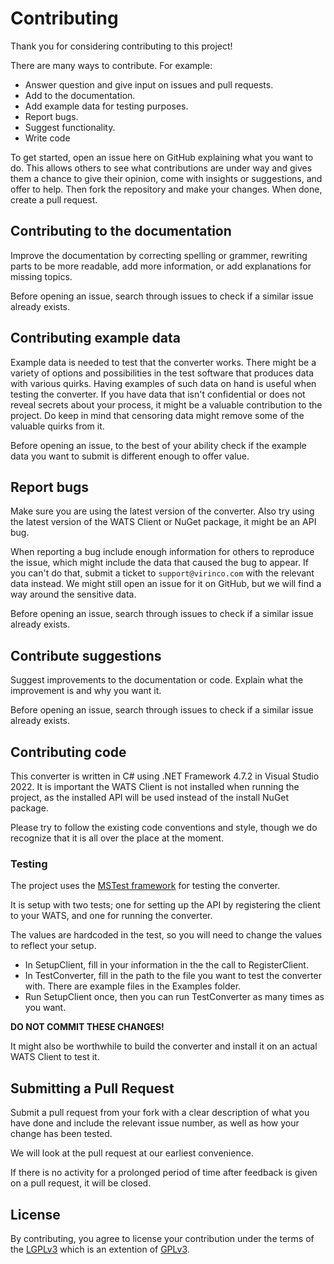 ﻿# Contributing

Thank you for considering contributing to this project!

There are many ways to contribute. For example:
* Answer question and give input on issues and pull requests.
* Add to the documentation.
* Add example data for testing purposes.
* Report bugs.
* Suggest functionality.
* Write code

To get started, open an issue here on GitHub explaining what you want to do. This allows others to see what contributions are under way and gives them a chance to give their opinion, come with insights or suggestions, and offer to help. Then fork the repository and make your changes. When done, create a pull request.

## Contributing to the documentation

Improve the documentation by correcting spelling or grammer, rewriting parts to be more readable, add more information, or add explanations for missing topics. 

Before opening an issue, search through issues to check if a similar issue already exists.

## Contributing example data

Example data is needed to test that the converter works. There might be a variety of options and possibilities in the test software that produces data with various quirks. Having examples of such data on hand is useful when testing the converter. If you have data that isn't confidential or does not reveal secrets about your process, it might be a valuable contribution to the project. Do keep in mind that censoring data might remove some of the valuable quirks from it.

Before opening an issue, to the best of your ability check if the example data you want to submit is different enough to offer value.

## Report bugs

Make sure you are using the latest version of the converter. Also try using the latest version of the WATS Client or NuGet package, it might be an API bug.

When reporting a bug include enough information for others to reproduce the issue, which might include the data that caused the bug to appear. If you can't do that, submit a ticket to `support@virinco.com` with the relevant data instead. We might still open an issue for it on GitHub, but we will find a way around the sensitive data.

Before opening an issue, search through issues to check if a similar issue already exists.

## Contribute suggestions

Suggest improvements to the documentation or code. Explain what the improvement is and why you want it.

Before opening an issue, search through issues to check if a similar issue already exists.

## Contributing code

This converter is written in C# using .NET Framework 4.7.2 in Visual Studio 2022. It is important the WATS Client is not installed when running the project, as the installed API will be used instead of the install NuGet package.

Please try to follow the existing code conventions and style, though we do recognize that it is all over the place at the moment.

### Testing

The project uses the [MSTest framework](https://docs.microsoft.com/en-us/visualstudio/test/quick-start-test-driven-development-with-test-explorer) for testing the converter.

It is setup with two tests; one for setting up the API by registering the client to your WATS, and one for running the converter.

The values are hardcoded in the test, so you will need to change the values to reflect your setup.
* In SetupClient, fill in your information in the the call to RegisterClient.
* In TestConverter, fill in the path to the file you want to test the converter with. There are example files in the Examples folder.
* Run SetupClient once, then you can run TestConverter as many times as you want.

**DO NOT COMMIT THESE CHANGES!**

It might also be worthwhile to build the converter and install it on an actual WATS Client to test it.

## Submitting a Pull Request 

Submit a pull request from your fork with a clear description of what you have done and include the relevant issue number, as well as how your change has been tested.

We will look at the pull request at our earliest convenience.

If there is no activity for a prolonged period of time after feedback is given on a pull request, it will be closed.

## License

By contributing, you agree to license your contribution under the terms of the [LGPLv3](COPYING.LESSER) which is an extention of [GPLv3](COPYING).
